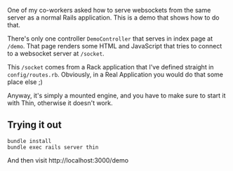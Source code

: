 One of my co-workers asked how to serve websockets from the same server as a normal Rails
application. This is a demo that shows how to do that.

There's only one controller `DemoController` that serves in index page at `/demo`. That page
renders some HTML and JavaScript that tries to connect to a websocket server at `/socket`.

This `/socket` comes from a Rack application that I've defined straight in `config/routes.rb`.
Obviously, in a Real Application you would do that some place else ;)

Anyway, it's simply a mounted engine, and you have to make sure to start it with Thin, otherwise
it doesn't work.

## Trying it out

    bundle install
    bundle exec rails server thin

And then visit http://localhost:3000/demo
